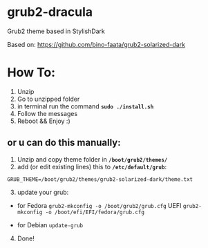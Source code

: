 # grub2-dracula
Grub2 theme based in StylishDark

Based on: https://github.com/bino-faata/grub2-solarized-dark

 How To:
======

 1. Unzip
 2. Go to unzipped folder
 3. in terminal run the command **`sudo ./install.sh`**
 4. Follow the messages
 5. Reboot && Enjoy :)

or u can do this manually:
----

 1. Unzip and copy theme folder in **`/boot/grub2/themes/`**
 2. add (or edit existing lines) this to **`/etc/default/grub`**:

 `GRUB_THEME=/boot/grub2/themes/grub2-solarized-dark/theme.txt`

 3. update your grub:
   - for Fedora `grub2-mkconfig -o /boot/grub2/grub.cfg`
UEFI
`grub2-mkconfig -o /boot/efi/EFI/fedora/grub.cfg`

   - for Debian `update-grub`
4. Done!
